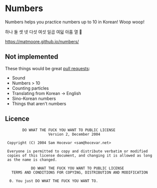 # Numbers

Numbers helps you practice numbers up to 10 in Korean! Woop woop!

하나 둘 셋 넷 다섯 여섯 일곱 여덟 아홉 열 🚀

https://matmoore.github.io/numbers/

## Not implemented

These things would be great [pull requests](https://help.github.com/articles/creating-a-pull-request/):

- Sound
- Numbers > 10
- Counting particles
- Translating from Korean -> English
- Sino-Korean numbers
- Things that aren't numbers

## Licence

```
        DO WHAT THE FUCK YOU WANT TO PUBLIC LICENSE 
                    Version 2, December 2004 

 Copyright (C) 2004 Sam Hocevar <sam@hocevar.net> 

 Everyone is permitted to copy and distribute verbatim or modified 
 copies of this license document, and changing it is allowed as long 
 as the name is changed. 

            DO WHAT THE FUCK YOU WANT TO PUBLIC LICENSE 
   TERMS AND CONDITIONS FOR COPYING, DISTRIBUTION AND MODIFICATION 

  0. You just DO WHAT THE FUCK YOU WANT TO.
```
